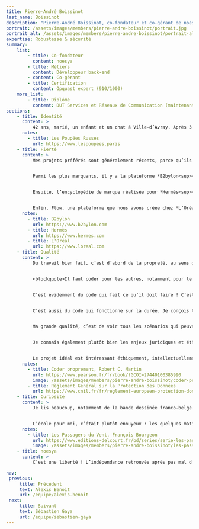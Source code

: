 ```yaml
---
title: Pierre-André Boissinot
last_name: Boissinot
description: "Pierre-André Boissinot, co-fondateur et co-gérant de noesya, développeur back-end"
portrait: /assets/images/members/pierre-andre-boissinot/portrait.jpg
portrait_alt: /assets/images/members/pierre-andre-boissinot/portrait-alt.jpg
expertise: Robustesse & sécurité
summary:
    list:
        - title: Co-fondateur
          content: noesya
        - title: Métiers
          content: Développeur back-end
        - content: Co-gérant
        - title: Certification
          content: Opquast expert (910/1000)
    more_list:
        - title: Diplôme
          content: DUT Services et Réseaux de Communication (maintenant Métiers du Multimédia et de l’Internet), Université Paris-Est Marne-la-Vallée
sections:
    - title: Identité
      content: >
          42 ans, marié, un enfant et un chat à Ville-d’Avray. Après 3 ans de droit et un Diplôme Universitaire de Technologie Services et Réseaux de Communication (maintenant Métiers du Multimédia et de l’Internet), je travaille d’abord dans une startup, puis co-fonde l’entreprise *Semio&nbsp;Design* en 2003. La structure est ensuite fusionnée à l’agence *Les&nbsp;Poupées&nbsp;Russes*<sup><a href="#note-1">1</a></sup>, que je quitte en 2021 pour créer *noesya*.
      notes:
        - title: Les Poupées Russes
          url: https://www.lespoupees.paris
    - title: Fierté
      content: >
          Mes projets préférés sont généralement récents, parce qu’ils matérialisent les progrès que je fais. Chaque projet me fait avancer.


          Parmi les plus marquants, il y a la plateforme *B2bylon<sup><a href="#note-2">2</a></sup>*, créée pour *Les&nbsp;Poupées&nbsp;Russes* : multi-marques, multilingue, modulaire, c’était un défi en termes de périmètre fonctionnel et de robustesse. Nous l’avons conçue, développée et amenée en moins de 3 ans à une quinzaine de clients actifs pour environ 250&nbsp;k€&nbsp;/&nbsp;an en Software as a Service (SaaS). Webinar, catalogue produit, elearning, gamification, nous avons développé une vingtaine de modules fonctionnels déployables à la demande, dans des environnements clients cloisonnés aux design systems personnalisés. La plateforme a bénéficié de nombreux audits de sécurité et tests de pénétration, que j’ai supervisés en tant que Data Protection Officer des *Poupées&nbsp;Russes*.


          Ensuite, l’encyclopédie de marque réalisée pour *Hermès<sup><a href="#note-3">3</a></sup>*, parce que j’aime cette maison, et que le résultat est superbe. Encore des problématiques de gestion de contenu et de traduction, des mécaniques ludiques et des enjeux d’optimisation, peu de nouveauté pour moi, mais un beau succès opérationnel !


          Enfin, Flow, une plateforme que nous avons créée chez *L’Oréal<sup><a href="#note-4">4</a></sup>* et que nous maintenons depuis 10 ans. La plateforme utilise une grande variété de technologie, notamment des APIs et back-offices en Ruby on Rails et des applications natives iPad (Objective-C) et Windows (C#), et permet de gérer du contenu de vente et des données commerciales.
      notes:
        - title: B2bylon
          url: https://www.b2bylon.com
        - title: Hermès
          url: https://www.hermes.com
        - title: L'Oréal
          url: https://www.loreal.com
    - title: Qualité
      content: >
          Du travail bien fait, c’est d’abord de la propreté, au sens d’Oncle Bob<sup><a href="#note-5">5</a></sup>: du code léger, pas trop verbeux, où chaque chose est à sa place. C’est aussi du code que l’on peut relire. Si je me relis dans deux ans, je dois comprendre facilement ce que j’ai écrit, et je veux que toute l’équipe puisse comprendre.


          <blockquote>Il faut coder pour les autres, notamment pour le soi du futur</blockquote>


          C’est évidemment du code qui fait ce qu’il doit faire ! C’est navrant de le préciser, mais beaucoup de développeurs produisent du code qui n’est pas fonctionnel, ou pas totalement fonctionnel.


          C’est aussi du code qui fonctionne sur la durée. Je conçois toujours des produits pour qu’ils puissent durer 10 ou 20 ans, je ne travaille jamais en me disant que c’est jetable. La robustesse est un bon investissement, notamment parce que le court terme a une fâcheuse tendance à durer plus longtemps que prévu.


          Ma grande qualité, c’est de voir tous les scénarios qui peuvent se produire, les effets de bord, les cas extrêmes et improbables, comme un grand arbre de problèmes possibles. Ca me permet de débugger avant que le bug ne se produise. Cela permet d’éviter les comportements inattendus de l’application, aux conséquences parfois graves tant pour le business que pour la sécurité des données. C’est notamment pour cela que nous ne travaillons plus avec Wordpress : trop de vulnérabilités, pas assez de robustesse.


          Je connais également plutôt bien les enjeux juridiques et éthiques liés à la sécurité Web, notamment le Règlement Général sur la Protection des Données<sup><a href="#note-6">6</a></sup> (RGPD). Au sein des *Poupées&nbsp;Russes*, j’ai géré tous les processus de conformité avec les services IT des clients de l’agence : *L’Oréal*, *Shiseido*, *Chanel*...


          Le projet idéal est intéressant éthiquement, intellectuellement et techniquement. C’est un projet aligné avec mes valeurs, bénéfique pour l’humanité et pour la Terre. C’est un projet qui me pousse techniquement, avec un contenu qui me touche ou m’apprend. Cela fait des années que je travaille pour lancer des parfums ou des soins, alors que ces sujets ne m’intéressent pas vraiment. J’ai envie de travailler sur de l’utile et du stimulant. Sur le plan technique, j’aime assembler de nouvelles choses, résoudre de nouveaux problèmes, dans de nouveaux contextes : j’aime beaucoup les *Lego*, et construire une tour toute droite, ça ne me fait pas vibrer.
      notes:
        - title: Coder proprement, Robert C. Martin
          url: https://www.pearson.fr/fr/book/?GCOI=27440100385990
          image: /assets/images/members/pierre-andre-boissinot/coder-proprement.jpg
        - title: Règlement Général sur la Protection des Données
          url: https://www.cnil.fr/fr/reglement-europeen-protection-donnees
    - title: Curiosité
      content: >
          Je lis beaucoup, notamment de la bande dessinée franco-belge. Peu de manga, peu de comics, je suis  attaché à la ligne claire et à notre patrimoine européen. Je relis *François&nbsp;Bourgeon<sup><a href="#note-7">7</a></sup>* en ce moment, c’est vraiment très bon. Netflix, même si je sais que l’empreinte écologique est désastreuse, j’adore le cinéma et le format série. En ce moment, je rattrape *How i met your mother* avec plaisir, et j’aime les séries historiques : *Rome*, *Vikings*, *The Last Kingdom*, *The Tudors*... Et j’adore les châteaux-forts ! Quels que soient les endroits où je voyage (pas en avion, je le supporte mal), je me débrouille toujours pour aller visiter un ou deux châteaux. Je suis fasciné par la construction médiévale, même si je suis heureux de ne pas avoir vécu à cette époque.


          L’école pour moi, c’était plutôt ennuyeux : les quelques matières qui me plaisaient n’allaient pas assez vite, et les nombreuses matières qui ne me plaisaient pas allaient beaucoup trop lentement. Je suis jusqu’au-boutiste, quand un sujet me plaît je veux tout maîtriser. Il m’arrive de tourner longtemps autour d’un sujet trop difficile, je n’y arrive pas, mais j’insiste. En mathématiques par exemple, je sens mes lacunes. Parfois, je finis par comprendre, c’est une petite victoire !
      notes:
        - title: Les Passagers du Vent, François Bourgeon
          url: https://www.editions-delcourt.fr/bd/series/serie-les-passagers-du-vent/album-les-passagers-du-vent-integrale-t01-t05
          image: /assets/images/members/pierre-andre-boissinot/les-passagers-du-vent.jpg
    - title: noesya
      content: >
          C’est une liberté ! L’indépendance retrouvée après pas mal d’années à être tenu en laisse. Le plaisir de travailler avec une bande de copains, des gens que je connais depuis longtemps, que j’ai choisis, et avec qui je suis ravi de construire. C’est aussi une façon de gagner ma vie correctement en faisant des choses qui m’intéressent, sur des sujets avec lesquels je me sens aligné.

nav:
 previous:
     title: Précédent
     text: Alexis Benoit
     url: /equipe/alexis-benoit
 next:
     title: Suivant
     text: Sébastien Gaya
     url: /equipe/sebastien-gaya
---
```

